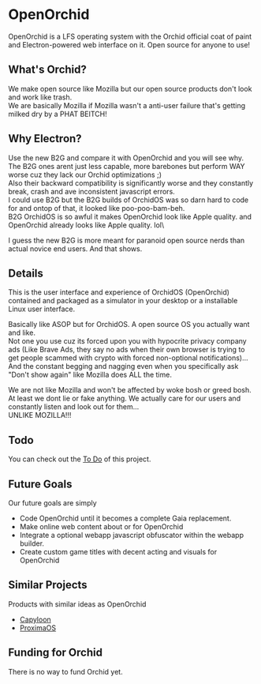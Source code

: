# OpenOrchid
OpenOrchid is a LFS operating system with the Orchid official coat of paint and Electron-powered web interface on it. Open source for anyone to use!

## What's Orchid?
We make open source like Mozilla but our open source products don't look and work like trash.\
We are basically Mozilla if Mozilla wasn't a anti-user failure that's getting milked dry by a PHAT BEITCH!

## Why Electron?
Use the new B2G and compare it with OpenOrchid and you will see why.\
The B2G ones arent just less capable, more barebones but perform WAY worse cuz they lack our Orchid optimizations ;\)\
Also their backward compatibility is significantly worse and they constantly break, crash and ave inconsistent javascript errors.\
I could use B2G but the B2G builds of OrchidOS was so darn hard to code for and ontop of that, it looked like poo-poo-bam-beh.\
B2G OrchidOS is so awful it makes OpenOrchid look like Apple quality. and OpenOrchid already looks like Apple quality. lol\

I guess the new B2G is more meant for paranoid open source nerds than actual novice end users. And that shows.

## Details
This is the user interface and experience of OrchidOS (OpenOrchid) contained and packaged as a simulator in your desktop or a installable Linux user interface.

Basically like ASOP but for OrchidOS. A open source OS you actually want and like.\
Not one you use cuz its forced upon you with hypocrite privacy company ads (Like Brave Ads, they say no ads when their own browser is trying to get people scammed with crypto with forced non-optional notifications)... And the constant begging and nagging even when you specifically ask "Don't show again" like Mozilla does ALL the time.

We are not like Mozilla and won't be affected by woke bosh or greed bosh.\
At least we dont lie or fake anything. We actually care for our users and constantly listen and look out for them...\
UNLIKE MOZILLA!!!

## Todo
You can check out the [To Do](./TODO.md) of this project.

## Future Goals
Our future goals are simply
- Code OpenOrchid until it becomes a complete Gaia replacement.
- Make online web content about or for OpenOrchid
- Integrate a optional webapp javascript obfuscator within the webapp builder.
- Create custom game titles with decent acting and visuals for OpenOrchid

## Similar Projects
Products with similar ideas as OpenOrchid
- [Capyloon](https://www.capyloon.org/)
- [ProximaOS](https://www.github.com/vlahoriusss/proximaOS/tree/main/README.md)

## Funding for Orchid
There is no way to fund Orchid yet.
